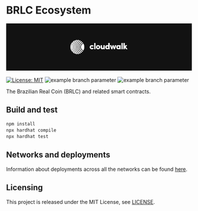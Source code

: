 # BRLC Ecosystem

<p align="center">
  <img src="./docs/media/brlc-cover.png">
</p>

[![License: MIT](https://img.shields.io/badge/License-MIT-yellow.svg)](https://opensource.org/licenses/MIT)
![example branch parameter](https://github.com/cloudwalk/brlc-token/actions/workflows/build.yml/badge.svg?branch=main)
![example branch parameter](https://github.com/cloudwalk/brlc-token/actions/workflows/test.yml/badge.svg?branch=main)

The Brazilian Real Coin (BRLC) and related smart contracts.

## Build and test

``` sh
npm install
npx hardhat compile
npx hardhat test
```

## Networks and deployments
Information about deployments across all the networks can be found [here](./docs/deployed-contracts.md).

## Licensing
This project is released under the MIT License, see [LICENSE](./LICENSE).
